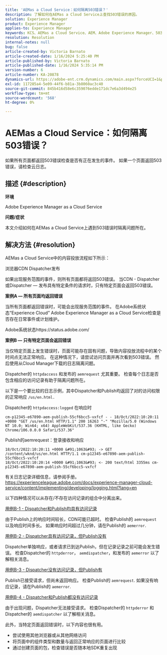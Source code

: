 ```yaml
---
title: 'AEMas a Cloud Service：如何隔离503错误？'
description: 了解如何在AEMas a Cloud Service上查找503错误的原因。
solution: Experience Manager
product: Experience Manager
applies-to: Experience Manager
keywords: KCS、AEMas a Cloud Service、AEM、Adobe Experience Manager、503错误
resolution: Resolution
internal-notes: null
bug: false
article-created-by: Victoria Barnato
article-created-date: 1/16/2024 5:25:40 PM
article-published-by: Victoria Barnato
article-published-date: 1/16/2024 5:35:14 PM
version-number: 6
article-number: KA-20878
dynamics-url: https://adobe-ent.crm.dynamics.com/main.aspx?forceUCI=1&pagetype=entityrecord&etn=knowledgearticle&id=da091843-94b4-ee11-a569-6045bd006704
exl-id: 117285a4-5e09-44f6-b81a-3b8060ac3c40
source-git-commit: 845b416d58e6c359076edde171dc7e6a3d494e25
workflow-type: tm+mt
source-wordcount: '568'
ht-degree: 0%

---
```


# AEMas a Cloud Service：如何隔离503错误？


如果所有页面都返回503错误检查是否有正在发生的事件。 如果一个页面返回503错误，请检查云日志。

## 描述 {#description}


<b>环境</b>

Adobe Experience Manager as a Cloud Service

<b>问题/症状</b>

本文介绍如何在AEMas a Cloud Service上遇到503错误时隔离问题所在。


## 解决方法 {#resolution}


AEMas a Cloud Service中的内容投放流程如下所示：

浏览器CDN Dispatcher发布

如果出现服务范围的事件，则所有页面都将返回503错误。 当CDN - Dispatcher或Dispatcher — 发布具有特定条件的请求时，只有特定页面会返回503错误。

<b>案例A — 所有页面均返回错误</b>

当所有页面都返回错误时，可能会出现服务范围的事件。 在Adobe系统状态“Experience Cloud” Adobe Experience Manager as a Cloud Service检查是否存在日常事件或计划维护。

Adobe系统状态https://status.adobe.com/

<b>案例B — 只有特定页面会返回错误</b>

当仅特定页面上发生错误时，页面可能存在固有问题，导致内容投放流程中的某个时间点无法正常响应。 在这种情况下，请尝试访问页面并再次看到503错误。 然后使用从Cloud Manager下载的日志隔离问题。

Dispatcher的 `httpdaccess` 和发布的 `aemrequest` 尤其重要。 检查每个日志是否包含相应的访问记录有助于隔离问题所在。

以下是一个要比较的日志示例，其中Dispatcher和Publish均返回了对的访问权限的正常响应 `/us/en.html.`

Dispatcher的 `httpdaccess:logged` 在响应时


```
cm-p12345-e67890-aem-publish-55cf6bcc5-vxfcf - - 18/Oct/2022:10:20:11 +0000 "GET /us/en.html HTTP/1.1" 200 16263 "-" "Mozilla/5.0 (Windows NT 10.0; Win64; x64) AppleWebKit/537.36 (KHTML, like Gecko) Chrome/106.0.0.0 Safari/537.36"
```


Publish的aemrequest：登录接收和响应


```
18/Oct/2022:10:20:11 +0000 &#91;1063&#93; -> GET /content/wknd/us/en.html HTTP/1.1 cm-p12345-e67890-aem-publish-55cf6bcc5-vxfcf
18/Oct/2022:10:20:14 +0000 &#91;1063&#93; <- 200 text/html 3355ms cm-p12345-e67890-aem-publish-55cf6bcc5-vxfcf
```


有关日志记录详细信息，请参阅手册。
https://experienceleague.adobe.com/docs/experience-manager-cloud-service/content/implementing/developing/logging.html?lang=en

以下四种情况可以从存在/不存在访问记录的组合中分离出来。

<u>用例B-1 - Dispatcher和Publish均具有访问记录</u>

由于Publish上的响应时间较长，CDN可能已超时。 检查Publish的 `aemrequest` 以及响应时间多长。 如果响应时间超过几分钟，请在Publish的 `aemerror`.

<u>用例B-2 - Dispatcher具有访问记录，但Publish没有</u>

Dispatcher单独响应，或者请求已到达Publish，但在记录记录之前可能会发生错误。 检查Dispatcher的 `httpderror`， `aemdispatcher`，和发布的 `aemerror` 以了解相关消息。

<u>用例B-3 - Dispatcher没有访问记录，但Publish有</u>

Publish已接受请求，但尚未返回响应。 检查Publish的 `aemrequest`. 如果没有响应记录，请在Publish的 `aemerror`.

<u>用例B-4 - Dispatcher和Publish都没有访问记录</u>

由于出现问题，Dispatcher无法接受请求。 检查Dispatcher的 `httpderror` 和Dispatcher的 `aemdispatcher` 以了解相关消息。

此外，当特定页面返回错误时，以下内容也很有用。

- 尝试使用其他浏览器或从其他网络访问
- 将页面中的组件类型和数量与返回正常响应的页面进行比较
- 通过创建页面的包，检查错误是否随本地SDK重复出现
